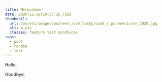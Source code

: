 ```yaml
---
title: Merpusheen
date: 2020-11-10T10:37:16.720Z
thumbnail:
  url: /assets/images/pusheen_zoom_background_s_pusheenicorn_2020.jpg
  alt: a pic
  classes: feature test asodhioas
tags:
  - post
  - random
  - test
---
```


Hello.

Goodbye.
